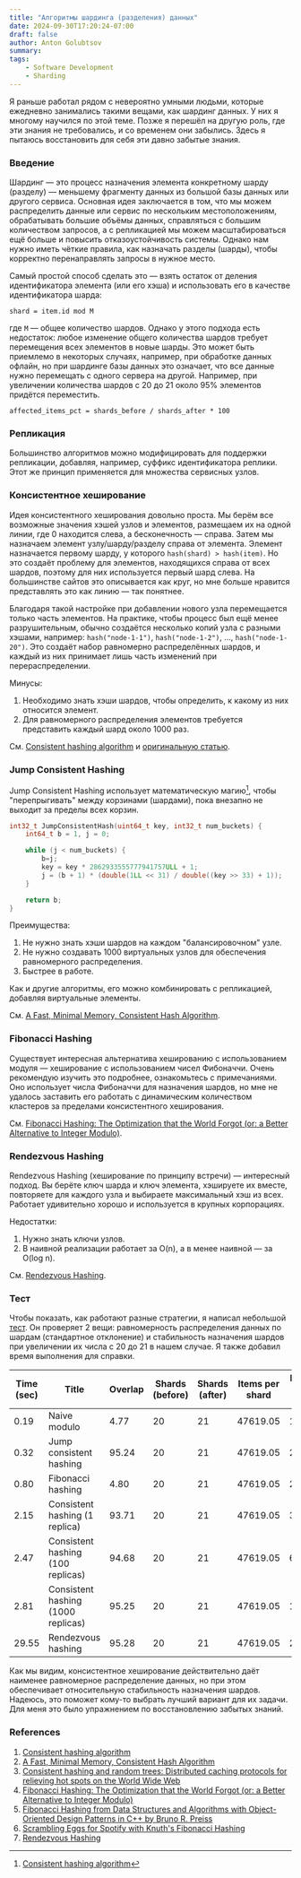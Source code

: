 ```yaml
---
title: "Алгоритмы шардинга (разделения) данных"
date: 2024-09-30T17:20:24-07:00
draft: false
author: Anton Golubtsov
summary:
tags:
    - Software Development
    - Sharding
---
```


Я раньше работал рядом с невероятно умными людьми, которые ежедневно занимались такими вещами, как шардинг данных. У них я многому научился по этой теме. Позже я перешёл на другую роль, где эти знания не требовались, и со временем они забылись. Здесь я пытаюсь восстановить для себя эти давно забытые знания.

### Введение

Шардинг — это процесс назначения элемента конкретному шарду (разделу) — меньшему фрагменту данных из большой базы данных или другого сервиса. Основная идея заключается в том, что мы можем распределить данные или сервис по нескольким местоположениям, обрабатывать большие объёмы данных, справляться с большим количеством запросов, а с репликацией мы можем масштабироваться ещё больше и повысить отказоустойчивость системы. Однако нам нужно иметь чёткие правила, как назначать разделы (шарды), чтобы корректно перенаправлять запросы в нужное место.

Самый простой способ сделать это — взять остаток от деления идентификатора элемента (или его хэша) и использовать его в качестве идентификатора шарда:

```
shard = item.id mod M
```

где `M` — общее количество шардов. Однако у этого подхода есть недостаток: любое изменение общего количества шардов требует перемещения всех элементов в новые шарды. Это может быть приемлемо в некоторых случаях, например, при обработке данных офлайн, но при шардинге базы данных это означает, что все данные нужно перемещать с одного сервера на другой. Например, при увеличении количества шардов с 20 до 21 около 95% элементов придётся переместить.

```
affected_items_pct = shards_before / shards_after * 100
```

### Репликация

Большинство алгоритмов можно модифицировать для поддержки репликации, добавляя, например, суффикс идентификатора реплики. Этот же принцип применяется для множества сервисных узлов.

### Консистентное хеширование

Идея консистентного хеширования довольно проста. Мы берём все возможные значения хэшей узлов и элементов, размещаем их на одной линии, где 0 находится слева, а бесконечность — справа. Затем мы назначаем элемент узлу/шарду/разделу справа от элемента. Элемент назначается первому шарду, у которого `hash(shard) > hash(item)`. Но это создаёт проблему для элементов, находящихся справа от всех шардов, поэтому для них используется первый шард слева. На большинстве сайтов это описывается как круг, но мне больше нравится представлять это как линию — так понятнее.

Благодаря такой настройке при добавлении нового узла перемещается только часть элементов. На практике, чтобы процесс был ещё менее разрушительным, обычно создаётся несколько копий узла с разными хэшами, например: `hash("node-1-1")`, `hash("node-1-2")`, ..., `hash("node-1-20")`. Это создаёт набор равномерно распределённых шардов, и каждый из них принимает лишь часть изменений при перераспределении.

Минусы:

1. Необходимо знать хэши шардов, чтобы определить, к какому из них относится элемент.
2. Для равномерного распределения элементов требуется представить каждый шард около 1000 раз.

См. [Consistent hashing algorithm](https://highscalability.com/consistent-hashing-algorithm) и [оригинальную статью](https://www.cs.princeton.edu/courses/archive/fall09/cos518/papers/chash.pdf).

### Jump Consistent Hashing

Jump Consistent Hashing использует математическую магию[^1], чтобы "перепрыгивать" между корзинами (шардами), пока внезапно не выходит за пределы всех корзин.

```cpp
int32_t JumpConsistentHash(uint64_t key, int32_t num_buckets) {
    int64_t b = ­1, j = 0;

    while (j < num_buckets) {
        b=j;
        key = key * 2862933555777941757ULL + 1;
        j = (b + 1) * (double(1LL << 31) / double((key >> 33) + 1));
    }

    return b;
}
```

Преимущества:

1. Не нужно знать хэши шардов на каждом "балансировочном" узле.
2. Не нужно создавать 1000 виртуальных узлов для обеспечения равномерного распределения.
3. Быстрее в работе.

Как и другие алгоритмы, его можно комбинировать с репликацией, добавляя виртуальные элементы.

См. [A Fast, Minimal Memory, Consistent Hash Algorithm](https://arxiv.org/pdf/1406.2294).

### Fibonacci Hashing

Существует интересная альтернатива хешированию с использованием модуля — хеширование с использованием чисел Фибоначчи. Очень рекомендую изучить это подробнее, ознакомьтесь с примечаниями. Оно использует числа Фибоначчи для назначения шардов, но мне не удалось заставить его работать с динамическим количеством кластеров за пределами консистентного хеширования.

См. [Fibonacci Hashing: The Optimization that the World Forgot (or: a Better Alternative to Integer Modulo)](https://probablydance.com/2018/06/16/fibonacci-hashing-the-optimization-that-the-world-forgot-or-a-better-alternative-to-integer-modulo/).

### Rendezvous Hashing

Rendezvous Hashing (хеширование по принципу встречи) — интересный подход. Вы берёте ключ шарда и ключ элемента, хэшируете их вместе, повторяете для каждого узла и выбираете максимальный хэш из всех. Работает удивительно хорошо и используется в крупных корпорациях.

Недостатки:

1. Нужно знать ключи узлов.
2. В наивной реализации работает за O(n), а в менее наивной — за O(log n).

См. [Rendezvous Hashing](https://en.wikipedia.org/wiki/Rendezvous_hashing).

### Тест

Чтобы показать, как работают разные стратегии, я написал небольшой [тест](./shards.py). Он проверяет 2 вещи: равномерность распределения данных по шардам (стандартное отклонение) и стабильность назначения шардов при увеличении их числа с 20 до 21 в нашем случае. Я также добавил время выполнения для справки.

| Time (sec) | Title                              | Overlap | Shards (before) | Shards (after) | Items per shard | Items per shard (std) |
| ---------- | ---------------------------------- | ------- | --------------- | -------------- | --------------- | --------------------- |
| 0.19       | Naive modulo                       | 4.77    | 20              | 21             | 47619.05        | 156.67                |
| 0.32       | Jump consistent hashing            | 95.24   | 20              | 21             | 47619.05        | 237.10                |
| 0.80       | Fibonacci hashing                  | 4.80    | 20              | 21             | 47619.05        | 222.53                |
| 2.15       | Consistent hashing (1 replica)     | 93.71   | 20              | 21             | 47619.05        | 39882.89              |
| 2.47       | Consistent hashing (100 replicas)  | 94.68   | 20              | 21             | 47619.05        | 6105.93               |
| 2.81       | Consistent hashing (1000 replicas) | 95.25   | 20              | 21             | 47619.05        | 1227.54               |
| 29.55      | Rendezvous hashing                 | 95.28   | 20              | 21             | 47619.05        | 218.09                |

Как мы видим, консистентное хеширование действительно даёт наименее равномерное распределение данных, но при этом обеспечивает относительную стабильность назначения шардов. Надеюсь, это поможет кому-то выбрать лучший вариант для их задачи. Для меня это было упражнением по восстановлению забытых знаний.

### References

1. [Consistent hashing algorithm](https://highscalability.com/consistent-hashing-algorithm)
1. [A Fast, Minimal Memory, Consistent Hash Algorithm](https://arxiv.org/pdf/1406.2294)
1. [Consistent hashing and random trees: Distributed caching protocols for relieving hot spots on the World Wide Web](https://www.cs.princeton.edu/courses/archive/fall09/cos518/papers/chash.pdf)
1. [Fibonacci Hashing: The Optimization that the World Forgot (or: a Better Alternative to Integer Modulo)](https://probablydance.com/2018/06/16/fibonacci-hashing-the-optimization-that-the-world-forgot-or-a-better-alternative-to-integer-modulo/)
1. [Fibonacci Hashing from Data Structures and Algorithms with Object-Oriented Design Patterns in C++ by Bruno R. Preiss](https://book.huihoo.com/data-structures-and-algorithms-with-object-oriented-design-patterns-in-c++/html/page214.html)
1. [Scrambling Eggs for Spotify with Knuth's Fibonacci Hashing](https://pncnmnp.github.io/blogs/fibonacci-hashing.html)
1. [Rendezvous Hashing](https://en.wikipedia.org/wiki/Rendezvous_hashing)

[^1]: [Consistent hashing algorithm](https://highscalability.com/consistent-hashing-algorithm)
